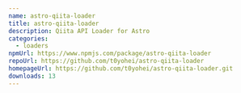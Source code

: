 ```yaml
---
name: astro-qiita-loader
title: astro-qiita-loader
description: Qiita API Loader for Astro
categories:
  - loaders
npmUrl: https://www.npmjs.com/package/astro-qiita-loader
repoUrl: https://github.com/t0yohei/astro-qiita-loader
homepageUrl: https://github.com/t0yohei/astro-qiita-loader.git
downloads: 13
---
```

